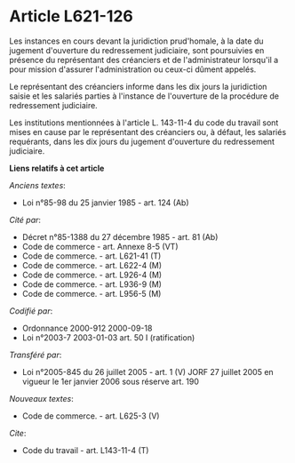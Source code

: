 # Article L621-126

Les instances en cours devant la juridiction prud'homale, à la date du jugement d'ouverture du redressement judiciaire, sont
poursuivies en présence du représentant des créanciers et de l'administrateur lorsqu'il a pour mission d'assurer
l'administration ou ceux-ci dûment appelés.

Le représentant des créanciers informe dans les dix jours la juridiction saisie et les salariés parties à l'instance de
l'ouverture de la procédure de redressement judiciaire.

Les institutions mentionnées à l'article L. 143-11-4 du code du travail sont mises en cause par le représentant des
créanciers ou, à défaut, les salariés requérants, dans les dix jours du jugement d'ouverture du redressement judiciaire.

**Liens relatifs à cet article**

_Anciens textes_:

  - Loi n°85-98 du 25 janvier 1985 - art. 124 (Ab)

_Cité par_:

  - Décret n°85-1388 du 27 décembre 1985 - art. 81 (Ab)
  - Code de commerce - art. Annexe 8-5 (VT)
  - Code de commerce. - art. L621-41 (T)
  - Code de commerce. - art. L622-4 (M)
  - Code de commerce. - art. L926-4 (M)
  - Code de commerce. - art. L936-9 (M)
  - Code de commerce. - art. L956-5 (M)

_Codifié par_:

  - Ordonnance 2000-912 2000-09-18
  - Loi n°2003-7 2003-01-03 art. 50 I (ratification)

_Transféré par_:

  - Loi n°2005-845 du 26 juillet 2005 - art. 1 (V) JORF 27 juillet 2005 en vigueur le 1er janvier 2006 sous réserve art. 190

_Nouveaux textes_:

  - Code de commerce. - art. L625-3 (V)

_Cite_:

  - Code du travail - art. L143-11-4 (T)
